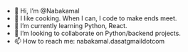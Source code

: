 - 👋 Hi, I’m @Nabakamal
- 👀 I like cooking. When I can, I code to make ends meet.  
- 🌱 I’m currently learning Python, React.
- 💞️ I’m looking to collaborate on Python/backend projects. 
- 📫 How to reach me: nabakamal.dasatgmaildotcom

<!---
Nabakamal/Nabakamal is a ✨ special ✨ repository because its `README.md` (this file) appears on your GitHub profile.
You can click the Preview link to take a look at your changes.
--->
